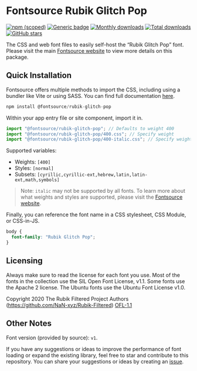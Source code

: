 # Fontsource Rubik Glitch Pop

[![npm (scoped)](https://img.shields.io/npm/v/@fontsource/rubik-glitch-pop?color=brightgreen)](https://www.npmjs.com/package/@fontsource/rubik-glitch-pop) [![Generic badge](https://img.shields.io/badge/fontsource-passing-brightgreen)](https://github.com/fontsource/fontsource) [![Monthly downloads](https://badgen.net/npm/dm/@fontsource/rubik-glitch-pop)](https://github.com/fontsource/fontsource) [![Total downloads](https://badgen.net/npm/dt/@fontsource/rubik-glitch-pop)](https://github.com/fontsource/fontsource) [![GitHub stars](https://img.shields.io/github/stars/fontsource/fontsource.svg?style=social&label=Star)](https://github.com/fontsource/fontsource/stargazers)

The CSS and web font files to easily self-host the “Rubik Glitch Pop” font. Please visit the main [Fontsource website](https://fontsource.org/fonts/rubik-glitch-pop) to view more details on this package.

## Quick Installation

Fontsource offers multiple methods to import the CSS, including using a bundler like Vite or using SASS. You can find full documentation [here](https://fontsource.org/docs/getting-started/introduction).

```javascript
npm install @fontsource/rubik-glitch-pop
```

Within your app entry file or site component, import it in.

```javascript
import "@fontsource/rubik-glitch-pop"; // Defaults to weight 400
import "@fontsource/rubik-glitch-pop/400.css"; // Specify weight
import "@fontsource/rubik-glitch-pop/400-italic.css"; // Specify weight and style
```

Supported variables:
- Weights: `[400]`
- Styles: `[normal]`
- Subsets: `[cyrillic,cyrillic-ext,hebrew,latin,latin-ext,math,symbols]`

> Note: `italic` may not be supported by all fonts. To learn more about what weights and styles are supported, please visit the [Fontsource website](https://fontsource.org/fonts/rubik-glitch-pop).

Finally, you can reference the font name in a CSS stylesheet, CSS Module, or CSS-in-JS.

```css
body {
  font-family: "Rubik Glitch Pop";
}
```

## Licensing
Always make sure to read the license for each font you use. Most of the fonts in the collection use the SIL Open Font License, v1.1. Some fonts use the Apache 2 license. The Ubuntu fonts use the Ubuntu Font License v1.0.

Copyright 2020 The Rubik Filtered Project Authors (https://github.com/NaN-xyz/Rubik-Filtered)
[OFL-1.1](https://openfontlicense.org)

## Other Notes
Font version (provided by source): `v1`.

If you have any suggestions or ideas to improve the performance of font loading or expand the existing library, feel free to star and contribute to this repository. You can share your suggestions or ideas by creating an [issue](https://github.com/fontsource/fontsource/issues).